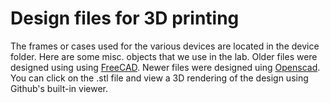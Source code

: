 Design files for 3D printing 
==============================

The frames or cases used for the various devices are located in the device folder. Here are some misc. objects that we use in the lab. Older files were designed using using <a href="http://freecadweb.org/">FreeCAD</a>. Newer files were designed uing <a href="http://www.openscad.org">Openscad</a>.  You can click on the .stl file and view a 3D rendering of the design using Github's built-in viewer.


